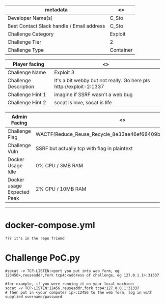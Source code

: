 | metadata | <> |
|--- | --- |
| Developer Name(s) | C_Sto |
| Best Contact Slack handle / Email address | C_Sto |
| Challenge Category | Exploit |
| Challenge Tier | 2 |
| Challenge Type | Container |

| Player facing | <> |
|--- | --- |
|Challenge Name | Exploit 3 |
|Challenge Description | It's a bit webby but not really. Go here pls http://exploit-2:1337 | 
|Challenge Hint 1 | imagine if SSRF wasn't a web bug |
|Challenge Hint 2 | socat is love, socat is life |

| Admin Facing | <> |
|--- | --- |
|Challenge Flag| WACTF{Reduce_Reuse_Recycle_8e33ae46ef68409b2face55ac3bd651d} |
|Challenge Vuln| SSRF but actually tcp with flag in plaintext |
|Docker Usage Idle | 0% CPU / 3MB RAM |
|Docker usage Expected Peak | 2% CPU / 10MB RAM |
---

# docker-compose.yml

```
??? it's in the repo friend
```

# Challenge PoC.py
```
#socat -v TCP-LISTEN:<port you put into web form, eg 123456>,reuseaddr,fork tcp4:<address of challenge, eg 127.0.1.1>:31337

#for example, if you were running it on your local machine:
socat -v TCP-LISTEN:12456,reuseaddr,fork tcp4:127.0.0.1:31337
# then put in <your computer ip>:12456 to the web form, log in with supplied username/password
```